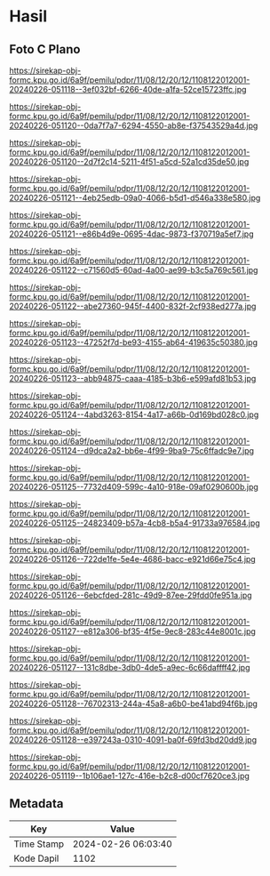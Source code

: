 # Hasil

## Foto C Plano

https://sirekap-obj-formc.kpu.go.id/6a9f/pemilu/pdpr/11/08/12/20/12/1108122012001-20240226-051118--3ef032bf-6266-40de-a1fa-52ce15723ffc.jpg

https://sirekap-obj-formc.kpu.go.id/6a9f/pemilu/pdpr/11/08/12/20/12/1108122012001-20240226-051120--0da7f7a7-6294-4550-ab8e-f37543529a4d.jpg

https://sirekap-obj-formc.kpu.go.id/6a9f/pemilu/pdpr/11/08/12/20/12/1108122012001-20240226-051120--2d7f2c14-5211-4f51-a5cd-52a1cd35de50.jpg

https://sirekap-obj-formc.kpu.go.id/6a9f/pemilu/pdpr/11/08/12/20/12/1108122012001-20240226-051121--4eb25edb-09a0-4066-b5d1-d546a338e580.jpg

https://sirekap-obj-formc.kpu.go.id/6a9f/pemilu/pdpr/11/08/12/20/12/1108122012001-20240226-051121--e86b4d9e-0695-4dac-9873-f370719a5ef7.jpg

https://sirekap-obj-formc.kpu.go.id/6a9f/pemilu/pdpr/11/08/12/20/12/1108122012001-20240226-051122--c71560d5-60ad-4a00-ae99-b3c5a769c561.jpg

https://sirekap-obj-formc.kpu.go.id/6a9f/pemilu/pdpr/11/08/12/20/12/1108122012001-20240226-051122--abe27360-945f-4400-832f-2cf938ed277a.jpg

https://sirekap-obj-formc.kpu.go.id/6a9f/pemilu/pdpr/11/08/12/20/12/1108122012001-20240226-051123--47252f7d-be93-4155-ab64-419635c50380.jpg

https://sirekap-obj-formc.kpu.go.id/6a9f/pemilu/pdpr/11/08/12/20/12/1108122012001-20240226-051123--abb94875-caaa-4185-b3b6-e599afd81b53.jpg

https://sirekap-obj-formc.kpu.go.id/6a9f/pemilu/pdpr/11/08/12/20/12/1108122012001-20240226-051124--4abd3263-8154-4a17-a66b-0d169bd028c0.jpg

https://sirekap-obj-formc.kpu.go.id/6a9f/pemilu/pdpr/11/08/12/20/12/1108122012001-20240226-051124--d9dca2a2-bb6e-4f99-9ba9-75c6ffadc9e7.jpg

https://sirekap-obj-formc.kpu.go.id/6a9f/pemilu/pdpr/11/08/12/20/12/1108122012001-20240226-051125--7732d409-599c-4a10-918e-09af0290600b.jpg

https://sirekap-obj-formc.kpu.go.id/6a9f/pemilu/pdpr/11/08/12/20/12/1108122012001-20240226-051125--24823409-b57a-4cb8-b5a4-91733a976584.jpg

https://sirekap-obj-formc.kpu.go.id/6a9f/pemilu/pdpr/11/08/12/20/12/1108122012001-20240226-051126--722de1fe-5e4e-4686-bacc-e921d66e75c4.jpg

https://sirekap-obj-formc.kpu.go.id/6a9f/pemilu/pdpr/11/08/12/20/12/1108122012001-20240226-051126--6ebcfded-281c-49d9-87ee-29fdd0fe951a.jpg

https://sirekap-obj-formc.kpu.go.id/6a9f/pemilu/pdpr/11/08/12/20/12/1108122012001-20240226-051127--e812a306-bf35-4f5e-9ec8-283c44e8001c.jpg

https://sirekap-obj-formc.kpu.go.id/6a9f/pemilu/pdpr/11/08/12/20/12/1108122012001-20240226-051127--131c8dbe-3db0-4de5-a9ec-6c66daffff42.jpg

https://sirekap-obj-formc.kpu.go.id/6a9f/pemilu/pdpr/11/08/12/20/12/1108122012001-20240226-051128--76702313-244a-45a8-a6b0-be41abd94f6b.jpg

https://sirekap-obj-formc.kpu.go.id/6a9f/pemilu/pdpr/11/08/12/20/12/1108122012001-20240226-051128--e397243a-0310-4091-ba0f-69fd3bd20dd9.jpg

https://sirekap-obj-formc.kpu.go.id/6a9f/pemilu/pdpr/11/08/12/20/12/1108122012001-20240226-051119--1b106ae1-127c-416e-b2c8-d00cf7620ce3.jpg


## Metadata

| Key        | Value               |
| ---------- | ------------------- |
| Time Stamp | 2024-02-26 06:03:40 |
| Kode Dapil | 1102                |



